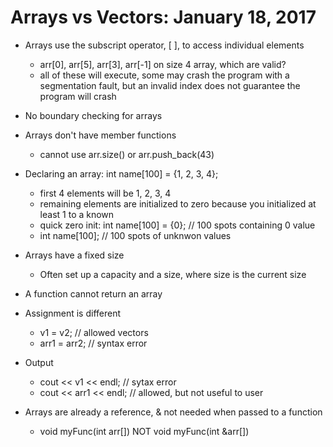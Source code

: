 # Arrays vs Vectors: January 18, 2017

* Arrays use the subscript operator, [ ], to access individual elements
  * arr[0], arr[5], arr[3], arr[-1] on size 4 array, which are valid?
  * all of these will execute, some may crash the program with a segmentation fault, but an invalid index does not guarantee the program will crash
 
* No boundary checking for arrays

* Arrays don't have member functions
  * cannot use arr.size() or arr.push_back(43)

* Declaring an array: int name[100] = {1, 2, 3, 4};
  * first 4 elements will be 1, 2, 3, 4
  * remaining elements are initialized to zero because you initialized at least 1 to a known 
  * quick zero init: int name[100] = {0}; // 100 spots containing 0 value
  * int name[100]; // 100 spots of unknwon values
        
* Arrays have a fixed size
  * Often set up a capacity and a size, where size is the current size

* A function cannot return an array

* Assignment is different
  * v1 = v2;        // allowed vectors
  * arr1 = arr2;    // syntax error

* Output
  * cout << v1 << endl; // sytax error
  * cout << arr1 << endl; // allowed, but not useful to user

* Arrays are already a reference, & not needed when passed to a function
  * void myFunc(int arr[]) NOT void myFunc(int &arr[])
